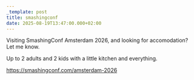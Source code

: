 ```yaml
---
_template: post
title: smashingconf
date: 2025-08-19T13:47:00.000+02:00
---
```

Visiting SmashingConf Amsterdam 2026, and looking for accomodation? Let me know.

Up to 2 adults and 2 kids with a little kitchen and everything.

https://smashingconf.com/amsterdam-2026
